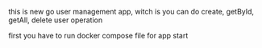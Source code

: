 this is new go user management app, witch is you can do create, getById, getAll, delete user operation

first you have to run docker compose file for app start
